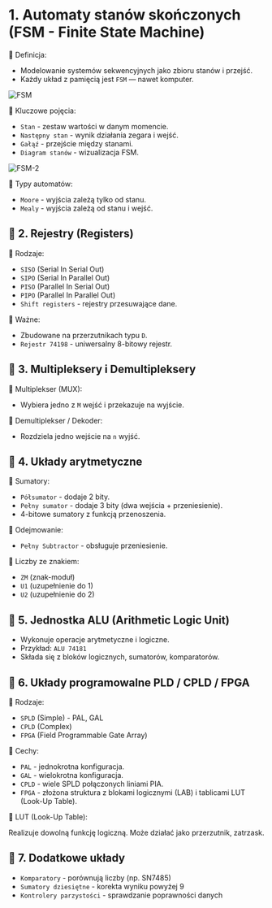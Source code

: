 # 1. Automaty stanów skończonych (FSM - Finite State Machine)

🔹 Definicja:

- Modelowanie systemów sekwencyjnych jako zbioru stanów i przejść.
- Każdy układ z pamięcią jest `FSM` — nawet komputer.

![FSM](FSM.png)

🔹 Kluczowe pojęcia:

- `Stan` - zestaw wartości w danym momencie.
- `Następny stan` - wynik działania zegara i wejść.
- `Gałąź` - przejście między stanami.
- `Diagram stanów` - wizualizacja FSM.

![FSM-2](FSM-2.png)

🔹 Typy automatów:

- `Moore` - wyjścia zależą tylko od stanu.
- `Mealy` - wyjścia zależą od stanu i wejść.

## 📌 2. Rejestry (Registers)

🔹 Rodzaje:

- `SISO` (Serial In Serial Out)
- `SIPO` (Serial In Parallel Out)
- `PISO` (Parallel In Serial Out)
- `PIPO` (Parallel In Parallel Out)
- `Shift registers` - rejestry przesuwające dane.

🔹 Ważne:

- Zbudowane na przerzutnikach typu `D`.
- `Rejestr 74198` - uniwersalny 8-bitowy rejestr.

## 📌 3. Multipleksery i Demultipleksery

🔹 Multiplekser (MUX):
- Wybiera jedno z `M` wejść i przekazuje na wyjście.

🔹 Demultiplekser / Dekoder:
- Rozdziela jedno wejście na `n` wyjść.

## 📌 4. Układy arytmetyczne

🔹 Sumatory:

- `Półsumator` - dodaje 2 bity.
- `Pełny sumator` - dodaje 3 bity (dwa wejścia + przeniesienie).
- 4-bitowe sumatory z funkcją przenoszenia.

🔹 Odejmowanie:

- `Pełny Subtractor` - obsługuje przeniesienie.

🔹 Liczby ze znakiem:

- `ZM` (znak-moduł)
- `U1` (uzupełnienie do 1)
- `U2` (uzupełnienie do 2)

## 📌 5. Jednostka ALU (Arithmetic Logic Unit)

- Wykonuje operacje arytmetyczne i logiczne.
- Przykład: `ALU 74181`
- Składa się z bloków logicznych, sumatorów, komparatorów.

## 📌 6. Układy programowalne PLD / CPLD / FPGA

🔹 Rodzaje:

- `SPLD` (Simple) - PAL, GAL
- `CPLD` (Complex)
- `FPGA` (Field Programmable Gate Array)

🔹 Cechy:

- `PAL` - jednokrotna konfiguracja.
- `GAL` - wielokrotna konfiguracja.
- `CPLD` - wiele SPLD połączonych liniami PIA.
- `FPGA` - złożona struktura z blokami logicznymi (LAB) i tablicami LUT (Look-Up Table).

🔹 LUT (Look-Up Table):

Realizuje dowolną funkcję logiczną.
Może działać jako przerzutnik, zatrzask.

## 📌 7. Dodatkowe układy

- `Komparatory` - porównują liczby (np. SN7485)
- `Sumatory dziesiętne` - korekta wyniku powyżej 9
- `Kontrolery parzystości` - sprawdzanie poprawności danych